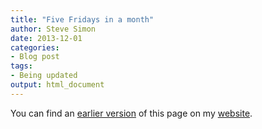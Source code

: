 ```yaml
---
title: "Five Fridays in a month"
author: Steve Simon
date: 2013-12-01
categories:
- Blog post
tags:
- Being updated
output: html_document
---
```


You can find an [earlier version][sim1] of this page on my [website][sim2].

[sim1]: http://www.pmean.com/13/calendar.html
[sim2]: http://www.pmean.com
